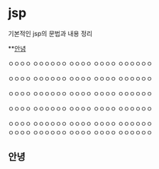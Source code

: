 # jsp
기본적인 jsp의 문법과 내용 정리

**[안녕](#안녕)

ㅇㅇㅇㅇ
ㅇㅇㅇㅇㅇㅇ
ㅇㅇㅇㅇ
ㅇㅇㅇㅇ
ㅇㅇㅇㅇㅇㅇ<br/>

ㅇㅇㅇㅇ
ㅇㅇㅇㅇㅇㅇ
ㅇㅇㅇㅇ
ㅇㅇㅇㅇ
ㅇㅇㅇㅇㅇㅇ<br/>

ㅇㅇㅇㅇ
ㅇㅇㅇㅇㅇㅇ
ㅇㅇㅇㅇ
ㅇㅇㅇㅇ
ㅇㅇㅇㅇㅇㅇ<br/>

ㅇㅇㅇㅇ
ㅇㅇㅇㅇㅇㅇ
ㅇㅇㅇㅇ
ㅇㅇㅇㅇ
ㅇㅇㅇㅇㅇㅇ<br/>

ㅇㅇㅇㅇ
ㅇㅇㅇㅇㅇㅇ
ㅇㅇㅇㅇ
ㅇㅇㅇㅇ
ㅇㅇㅇㅇㅇㅇ<br/>
ㅇㅇㅇㅇ
ㅇㅇㅇㅇㅇㅇ
ㅇㅇㅇㅇ
ㅇㅇㅇㅇ
ㅇㅇㅇㅇㅇㅇ<br/>

안녕
----
